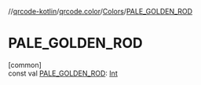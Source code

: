 //[qrcode-kotlin](../../../index.md)/[qrcode.color](../index.md)/[Colors](index.md)/[PALE_GOLDEN_ROD](-p-a-l-e_-g-o-l-d-e-n_-r-o-d.md)

# PALE_GOLDEN_ROD

[common]\
const val [PALE_GOLDEN_ROD](-p-a-l-e_-g-o-l-d-e-n_-r-o-d.md): [Int](https://kotlinlang.org/api/latest/jvm/stdlib/kotlin-stdlib/kotlin/-int/index.html)
